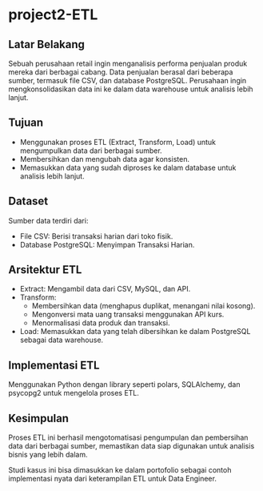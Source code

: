 # project2-ETL
## Latar Belakang
Sebuah perusahaan retail ingin menganalisis performa penjualan produk mereka dari berbagai cabang. Data penjualan berasal dari beberapa sumber, termasuk file CSV, dan database PostgreSQL. Perusahaan ingin mengkonsolidasikan data ini ke dalam data warehouse untuk analisis lebih lanjut.
## Tujuan
- Menggunakan proses ETL (Extract, Transform, Load) untuk mengumpulkan data dari berbagai sumber.
- Membersihkan dan mengubah data agar konsisten.
- Memasukkan data yang sudah diproses ke dalam database untuk analisis lebih lanjut.
## Dataset
Sumber data terdiri dari:
- File CSV: Berisi transaksi harian dari toko fisik.
- Database PostgreSQL: Menyimpan Transaksi Harian.
## Arsitektur ETL
- Extract: Mengambil data dari CSV, MySQL, dan API.
- Transform:
  - Membersihkan data (menghapus duplikat, menangani nilai kosong).
  - Mengonversi mata uang transaksi menggunakan API kurs.
  - Menormalisasi data produk dan transaksi.
- Load: Memasukkan data yang telah dibersihkan ke dalam PostgreSQL sebagai data warehouse.
## Implementasi ETL
Menggunakan Python dengan library seperti polars, SQLAlchemy, dan psycopg2 untuk mengelola proses ETL.
## Kesimpulan
Proses ETL ini berhasil mengotomatisasi pengumpulan dan pembersihan data dari berbagai sumber, memastikan data siap digunakan untuk analisis bisnis yang lebih dalam.

Studi kasus ini bisa dimasukkan ke dalam portofolio sebagai contoh implementasi nyata dari keterampilan ETL untuk Data Engineer.







